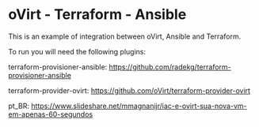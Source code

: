 # oVirt - Terraform - Ansible

This is an example of integration between oVirt, Ansible and Terraform. 

To run you will need the following plugins:

terraform-provisioner-ansible: https://github.com/radekg/terraform-provisioner-ansible

terraform-provider-ovirt: https://github.com/oVirt/terraform-provider-ovirt

pt_BR: https://www.slideshare.net/mmagnanijr/iac-e-ovirt-sua-nova-vm-em-apenas-60-segundos
